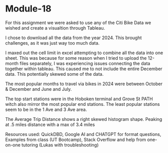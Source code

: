 # Module-18

For this assignment we were asked to use any of the Citi Bike Data we wished and create a visualtion through Tableau. 

I chose to download all the data from the year 2024. This brought challenges, as it was just way too much data. 

I maxed out the cell limit in excel attempting to combine all the data into one sheet. This was because for some reason when I tried to upload the 12-month files separately, I was experiencing issues connecting the data together within tableau. This caused me to not include the entire December data. This potentially skewed some of the data. 

The most popular months to travel via bikes in 2024 were between October & December and June and July. 

The top start stations were in the Hoboken terminal and Grove St PATH witch also mirror the most popular end stations. The least popular stations seem to be in the 1 Ave and 3 Ave area. 

The Average Trip Distance shows a right skewed histogram shape. Peaking at .5 miles distance with a max of 3.4 miles 

Resources used: QuickDBD, Google AI and CHATGPT for format questions, Examples from class (UT Bootcamp), Stack Overflow and help from one-on-one tutoring (Lukas with troubleshooting)
